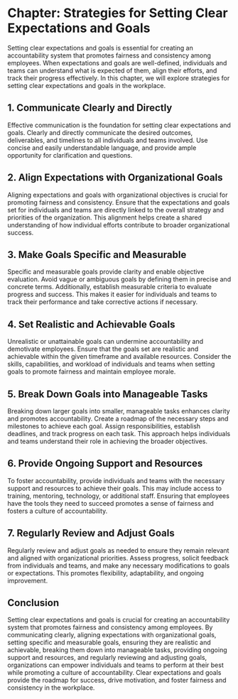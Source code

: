 Chapter: Strategies for Setting Clear Expectations and Goals
============================================================

Setting clear expectations and goals is essential for creating an accountability system that promotes fairness and consistency among employees. When expectations and goals are well-defined, individuals and teams can understand what is expected of them, align their efforts, and track their progress effectively. In this chapter, we will explore strategies for setting clear expectations and goals in the workplace.

**1. Communicate Clearly and Directly**
---------------------------------------

Effective communication is the foundation for setting clear expectations and goals. Clearly and directly communicate the desired outcomes, deliverables, and timelines to all individuals and teams involved. Use concise and easily understandable language, and provide ample opportunity for clarification and questions.

**2. Align Expectations with Organizational Goals**
---------------------------------------------------

Aligning expectations and goals with organizational objectives is crucial for promoting fairness and consistency. Ensure that the expectations and goals set for individuals and teams are directly linked to the overall strategy and priorities of the organization. This alignment helps create a shared understanding of how individual efforts contribute to broader organizational success.

**3. Make Goals Specific and Measurable**
-----------------------------------------

Specific and measurable goals provide clarity and enable objective evaluation. Avoid vague or ambiguous goals by defining them in precise and concrete terms. Additionally, establish measurable criteria to evaluate progress and success. This makes it easier for individuals and teams to track their performance and take corrective actions if necessary.

**4. Set Realistic and Achievable Goals**
-----------------------------------------

Unrealistic or unattainable goals can undermine accountability and demotivate employees. Ensure that the goals set are realistic and achievable within the given timeframe and available resources. Consider the skills, capabilities, and workload of individuals and teams when setting goals to promote fairness and maintain employee morale.

**5. Break Down Goals into Manageable Tasks**
---------------------------------------------

Breaking down larger goals into smaller, manageable tasks enhances clarity and promotes accountability. Create a roadmap of the necessary steps and milestones to achieve each goal. Assign responsibilities, establish deadlines, and track progress on each task. This approach helps individuals and teams understand their role in achieving the broader objectives.

**6. Provide Ongoing Support and Resources**
--------------------------------------------

To foster accountability, provide individuals and teams with the necessary support and resources to achieve their goals. This may include access to training, mentoring, technology, or additional staff. Ensuring that employees have the tools they need to succeed promotes a sense of fairness and fosters a culture of accountability.

**7. Regularly Review and Adjust Goals**
----------------------------------------

Regularly review and adjust goals as needed to ensure they remain relevant and aligned with organizational priorities. Assess progress, solicit feedback from individuals and teams, and make any necessary modifications to goals or expectations. This promotes flexibility, adaptability, and ongoing improvement.

**Conclusion**
--------------

Setting clear expectations and goals is crucial for creating an accountability system that promotes fairness and consistency among employees. By communicating clearly, aligning expectations with organizational goals, setting specific and measurable goals, ensuring they are realistic and achievable, breaking them down into manageable tasks, providing ongoing support and resources, and regularly reviewing and adjusting goals, organizations can empower individuals and teams to perform at their best while promoting a culture of accountability. Clear expectations and goals provide the roadmap for success, drive motivation, and foster fairness and consistency in the workplace.
